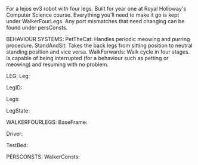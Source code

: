 For a lejos ev3 robot with four legs.
Built for year one at Royal Holloway's Computer Science course.
Everything you'll need to make it go is kept under WalkerFourLegs.
Any port mismatches that need changing can be found under persConsts.


BEHAVIOUR SYSTEMS:
PetTheCat: Handles periodic meowing and purring procedure. 
StandAndSit: Takes the back legs from sitting position to neutral standing position and vice versa. 
WalkForwards: Walk cycle in four stages. Is capable of being interrupted (for a behaviour such as petting 
or meowing) and resuming with no problem. 

LEG:
Leg:


LegID:

Legs:

LegState:


WALKERFOURLEGS:
BaseFrame:

Driver:

TestBed:

PERSCONSTS:
WalkerConsts:

